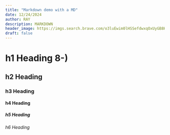 ```yaml
---
title: "Markdown demo with a MD"
date: 12/24/2024
author: RAY
description: MARKDOWN
header_image: https://imgs.search.brave.com/o3luEwim0lHSSefdwxqOxUyGB8H_vgmmA-WAQdS3FVY/rs:fit:860:0:0/g:ce/aHR0cHM6Ly9zdGF0/aWMwLmdhbWVyYW50/aW1hZ2VzLmNvbS93/b3JkcHJlc3Mvd3At/Y29udGVudC91cGxv/YWRzLzIwMjEvMDIv/c291bGNhbGlidXIt/MmIuanBndraft
draft: false
---
```


# h1 Heading 8-)

## h2 Heading

### h3 Heading

#### h4 Heading

##### h5 Heading

###### h6 Heading
